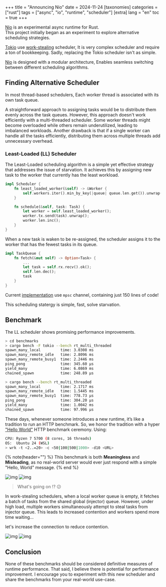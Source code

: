 +++
title = "Announcing Nio"
date = 2024-11-24
[taxonomies]
categories = ["rust"]
tags = ["async", "io", "runtime", "scheduler"]
[extra]
lang = "en"
toc = true
+++

[Nio](https://github.com/nurmohammed840/nio) is an experimental async runtime for Rust.\
This project initially began as an experiment to explore alternative scheduling strategies.

[Tokio](https://tokio.rs/) use [work-stealing](https://tokio.rs/blog/2019-10-scheduler#the-next-generation-tokio-scheduler)
scheduler, It is very complex scheduler and require a ton of bookkeeping.
Sadly, replacing the Tokio scheduler isn't as simple.

[Nio](https://github.com/nurmohammed840/nio) is designed with a modular architecture, Enables seamless switching between different scheduling algorithms.

## Finding Alternative Scheduler

In most thread-based schedulers, Each worker thread is associated with its own task queue.

A straightforward approach to assigning tasks would be to distribute them evenly across the task queues.
However, this approach doesn't work efficiently with a multi-threaded scheduler.
Some worker threads might become overloaded while others remain underutilized, leading to imbalanced workloads.
Another drawback is that if a single worker can handle all the tasks efficiently,
distributing them across multiple threads add unnecessary overhead.


### Least-Loaded (LL) Scheduler

The Least-Loaded scheduling algorithm is a simple yet effective strategy that addresses the issue of starvation.
It achieves this by assigning new task to the worker that currently has the least workload.

```rust
impl Scheduler {
    fn least_loaded_worker(&self) -> &Worker {
        self.workers.iter().min_by_key(|queue| queue.len.get()).unwrap()
    }

    fn schedule(&self, task: Task) {
        let worker = self.least_loaded_worker();
        worker.tx.send(task).unwrap();
        worker.len.inc();
    }
}

```

When a new task is waken to be re-assigned,
the scheduler assigns it to the worker that has the fewest tasks in its queue.

```rust
impl TaskQueue {
    fn fetch(&mut self) -> Option<Task> {
        ...
        let task = self.rx.recv().ok();
        self.len.dec();
        task
    }
}
```

Current [implementation](https://github.com/nurmohammed840/nio/blob/main/src/scheduler/least_loaded.rs) use `mpsc` channel, containing just 150 lines of code!

This scheduling statergy is simple, fast, solve starvation.

## Benchmark

The LL scheduler shows promising performance improvements.

```sh
> cd benchmarks
> cargo bench -F tokio --bench rt_multi_threaded
spawn_many_local         time: 3.0308 ms
spawn_many_remote_idle   time: 2.8096 ms
spawn_many_remote_busy1  time: 2.2446 ms
ping_pong                time: 345.60 µs
yield_many               time: 6.0869 ms
chained_spawn            time: 248.89 µs

> cargo bench --bench rt_multi_threaded
spawn_many_local         time: 2.1717 ms
spawn_many_remote_idle   time: 1.5445 ms
spawn_many_remote_busy1  time: 778.73 µs
ping_pong                time: 304.20 µs
yield_many               time: 1.0042 ms
chained_spawn            time: 97.996 µs
```


These days, whenever someone introduces a new runtime, it’s like a tradition to run an HTTP benchmark.
So, we honor the tradition with a  hyper ["Hello World"](https://github.com/nurmohammed840/nio/blob/main/example/hyper-server/main.rs) HTTP benchmark ceremony. Using:

```sh
CPU: Ryzen 7 5700 (8 cores, 16 threads)
OS:  Ubuntu 24 (WSL)
> wrk -t <2..=20> -c <50|100|500|1000> -d10 <URL>
```


{% note(header="") %} 
This benchmark is both **Meaningless** and **Misleading**,
as no real-world server would ever just respond with a simple "Hello, World" message.
{% end %}

![img](/posts/announcing-nio/hyper_bench_50_connections.png)
![img](/posts/announcing-nio/hyper_bench_100_connections.png)

> What's going on !? 😕

In work-stealing schedulers, when a local worker queue is empty,
it fetches a batch of tasks from the shared global (injector) queue. However, under high load,
multiple workers simultaneously attempt to steal tasks from injector queue.
This leads to increased contention and workers spend more time waiting...

let's increase the connection to reduce contention.

![img](/posts/announcing-nio/hyper_bench_500_connections.png)
![img](/posts/announcing-nio/hyper_bench_1000_connections.png)


## Conclusion

None of these benchmarks should be considered definitive measures of runtime performance.
That said, I believe there is potential for performance improvement.
I encourage you to experiment with this new scheduler and share the benchmarks from your real-world use-case.